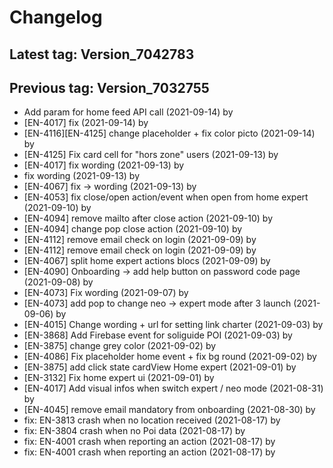 # Changelog
## Latest tag: Version_7042783
## Previous tag: Version_7032755
* Add param for home feed API call (2021-09-14) by <Jr>
* [EN-4017] fix (2021-09-14) by <Jr>
* [EN-4116][EN-4125] change placeholder + fix color picto (2021-09-14) by <Jr>
* [EN-4125] Fix card cell for "hors zone" users (2021-09-13) by <Jr>
* [EN-4017] fix wording (2021-09-13) by <Jr>
* fix wording (2021-09-13) by <Jr>
* [EN-4067] fix -> wording (2021-09-13) by <Jr>
* [EN-4053] fix close/open action/event when open from home expert (2021-09-10) by <Jr>
* [EN-4094] remove mailto after close action (2021-09-10) by <Jr>
* [EN-4094] change pop close action (2021-09-10) by <Jr>
* [EN-4112] remove email check on login (2021-09-09) by <Jr>
* [EN-4112] remove email check on login (2021-09-09) by <Jr>
* [EN-4067] split home expert actions blocs (2021-09-09) by <Jr>
* [EN-4090] Onboarding -> add help button on password code page (2021-09-08) by <Jr>
* [EN-4073] Fix wording (2021-09-07) by <Jr>
* [EN-4073] add pop to change neo -> expert mode after 3 launch (2021-09-06) by <Jr>
* [EN-4015] Change wording + url for setting link charter (2021-09-03) by <Jr>
* [EN-3868] Add Firebase event for soliguide POI (2021-09-03) by <Jr>
* [EN-3875] change grey color (2021-09-02) by <Jr>
* [EN-4086] Fix placeholder home event + fix bg round (2021-09-02) by <Jr>
* [EN-3875] add click state cardView Home expert (2021-09-01) by <Jr>
* [EN-3132] Fix home expert ui (2021-09-01) by <Jr>
* [EN-4017] Add visual infos when switch expert / neo mode (2021-08-31) by <Jr>
* [EN-4045] remove email mandatory from onboarding (2021-08-30) by <Jr>
* fix: EN-3813 crash when no location received (2021-08-17) by <Francois Pellissier>
* fix: EN-3804 crash when no Poi data (2021-08-17) by <Francois Pellissier>
* fix: EN-4001 crash when reporting an action (2021-08-17) by <Francois Pellissier>
* fix: EN-4001 crash when reporting an action (2021-08-17) by <Francois Pellissier>
